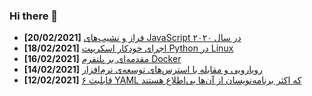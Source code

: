 ### Hi there 👋

<!-- posts -->
* **[20/02/2021]** [فراز و نشیب‌های JavaScript در سال ۲۰۲۰](https://liara.ir/blog/%d9%81%d8%b1%d8%a7%d8%b2-%d9%88-%d9%86%d8%b4%db%8c%d8%a8%e2%80%8c%d9%87%d8%a7%db%8c-javascript-%d8%af%d8%b1-%d8%b3%d8%a7%d9%84-%db%b2%db%b0%db%b2%db%b0/ "فراز و نشیب‌های JavaScript در سال ۲۰۲۰")
* **[18/02/2021]** [اجرای خودکار اسکریپت Python در Linux](https://liara.ir/blog/%d8%a7%d8%ac%d8%b1%d8%a7%db%8c-%d8%ae%d9%88%d8%af%da%a9%d8%a7%d8%b1-%d8%a7%d8%b3%da%a9%d8%b1%db%8c%d9%be%d8%aa-python-%d8%af%d8%b1-linux/ "اجرای خودکار اسکریپت Python در Linux")
* **[16/02/2021]** [مقدمه‌ای بر پلتفرم Docker](https://liara.ir/blog/%d9%85%d9%82%d8%af%d9%85%d9%87%e2%80%8c%d8%a7%db%8c-%d8%a8%d8%b1-docker/ "مقدمه‌ای بر پلتفرم Docker")
* **[14/02/2021]** [رویارویی و مقابله با استرس‌های توسعه‌ی نرم‌افزار](https://liara.ir/blog/%d8%b1%d9%88%db%8c%d8%a7%d8%b1%d9%88%db%8c%db%8c-%d9%88-%d9%85%d9%82%d8%a7%d8%a8%d9%84%d9%87-%d8%a8%d8%a7-%d8%a7%d8%b3%d8%aa%d8%b1%d8%b3%e2%80%8c%d9%87%d8%a7%db%8c-%d8%aa%d9%88%d8%b3%d8%b9%d9%87/ "رویارویی و مقابله با استرس‌های توسعه‌ی نرم‌افزار")
* **[12/02/2021]** [۶ قابلیت YAML که اکثر برنامه‌نویسان از آن‌ها بی‌اطلاع هستند](https://liara.ir/blog/%db%b6-%d9%82%d8%a7%d8%a8%d9%84%db%8c%d8%aa-yaml-%da%a9%d9%87-%d8%a7%da%a9%d8%ab%d8%b1-%d8%a8%d8%b1%d9%86%d8%a7%d9%85%d9%87%e2%80%8c%d9%86%d9%88%db%8c%d8%b3%d8%a7%d9%86-%d8%a7%d8%b2-%d8%a2%d9%86/ "۶ قابلیت YAML که اکثر برنامه‌نویسان از آن‌ها بی‌اطلاع هستند")<!-- /posts -->
